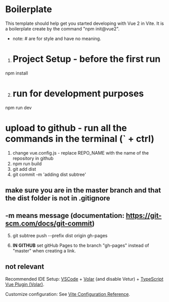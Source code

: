 # Boilerplate
This template should help get you started developing with Vue 2 in Vite.
It is a boilerplate create by the command "npm init@vue2".

* note: # are for style and have no meaning.

1. # Project Setup - before the first run
npm install

2. # run for development purposes
npm run dev

# upload to github - run all the commands in the terminal (` + ctrl)
1.  change vue.config.js - replace REPO_NAME with the name of the repository in github
2. npm run build
3. git add dist
4. git commit -m 'adding dist subtree'
## make sure you are in the master branch and that the dist folder is not in .gitignore
## -m means message (documentation: https://git-scm.com/docs/git-commit)
5. git subtree push --prefix dist origin gh-pages

6. **IN GITHUB** set gitHub Pages to the branch "gh-pages" instead of "master" when creating a link.










## not relevant

Recommended IDE Setup:
[VSCode](https://code.visualstudio.com/) + [Volar](https://marketplace.visualstudio.com/items?itemName=Vue.volar) (and disable Vetur) + [TypeScript Vue Plugin (Volar)](https://marketplace.visualstudio.com/items?itemName=Vue.vscode-typescript-vue-plugin).

Customize configuration:
See [Vite Configuration Reference](https://vitejs.dev/config/).
